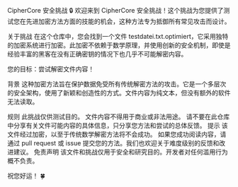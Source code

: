 CipherCore 安全挑战 🔒
欢迎来到 CipherCore 安全挑战！这个挑战为您提供了测试您在先进加密方法方面的技能的机会，这种方法专为抵御所有常见攻击而设计。

关于挑战
在这个仓库中，您会找到一个文件 testdatei.txt.optimiert，它采用独特的加密系统进行加密。此加密不依赖于数学原理，并使用创新的安全机制，即使是经验丰富的黑客在没有正确密钥的情况下也几乎不可能解密内容。

您的目标：尝试解密文件内容！

背景
这种加密方法旨在保护数据免受所有传统解密方法的攻击。它是一个多层次的安全架构，使用了新颖和创造性的方式。文件内容为纯文本，但没有额外的软件无法读取。

规则
此挑战仅供测试目的。
文件内容不得用于商业或非法用途。
请不要在此仓库中分享有关文件可能内容的具体信息，只分享您方法和尝试的总体反馈。
提示
该文件经过加密，以至于传统数学解密方法将不会成功。
如果您成功阅读内容，请通过 pull request 或 issue 提交您的方法。我们也欢迎关于难度级别的反馈和改进建议。
免责声明
该文件和挑战仅用于安全和研究目的。开发者对任何滥用行为概不负责。

祝您好运！ 🍀
